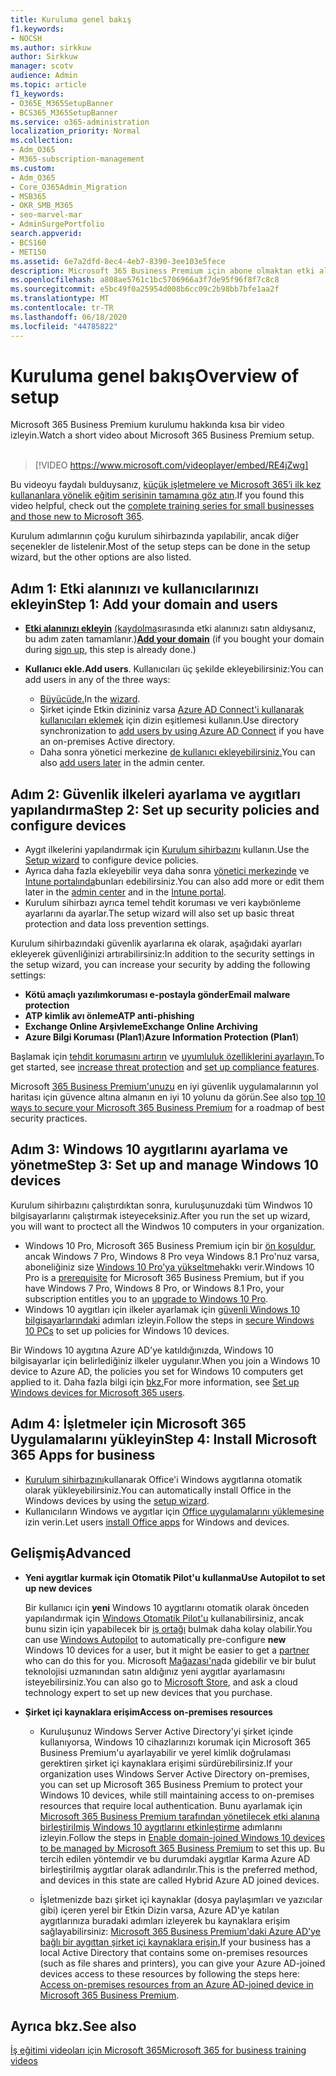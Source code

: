 ```yaml
---
title: Kuruluma genel bakış
f1.keywords:
- NOCSH
ms.author: sirkkuw
author: Sirkkuw
manager: scotv
audience: Admin
ms.topic: article
f1_keywords:
- O365E_M365SetupBanner
- BCS365_M365SetupBanner
ms.service: o365-administration
localization_priority: Normal
ms.collection:
- Adm_O365
- M365-subscription-management
ms.custom:
- Adm_O365
- Core_O365Admin_Migration
- MSB365
- OKR_SMB_M365
- seo-marvel-mar
- AdminSurgePortfolio
search.appverid:
- BCS160
- MET150
ms.assetid: 6e7a2dfd-8ec4-4eb7-8390-3ee103e5fece
description: Microsoft 365 Business Premium için abone olmaktan etki alanı ve kullanıcı eklemeye, güvenlik ilkeleri ayarlamaya ve daha fazlasına kadar kurulum adımlarını öğrenin.
ms.openlocfilehash: a808ae5761c1bc5706966a3f7de95f96f8f7c8c8
ms.sourcegitcommit: e5bc49f0a25954d008b6cc09c2b98bb7bfe1aa2f
ms.translationtype: MT
ms.contentlocale: tr-TR
ms.lasthandoff: 06/18/2020
ms.locfileid: "44785822"
---
```

# <a name="overview-of-setup"></a><span data-ttu-id="619c7-103">Kuruluma genel bakış</span><span class="sxs-lookup"><span data-stu-id="619c7-103">Overview of setup</span></span>

<span data-ttu-id="619c7-104">Microsoft 365 Business Premium kurulumu hakkında kısa bir video izleyin.</span><span class="sxs-lookup"><span data-stu-id="619c7-104">Watch a short video about Microsoft 365 Business Premium setup.</span></span><br><br>

> [!VIDEO https://www.microsoft.com/videoplayer/embed/RE4jZwg] 

<span data-ttu-id="619c7-105">Bu videoyu faydalı bulduysanız, [küçük işletmelere ve Microsoft 365’i ilk kez kullananlara yönelik eğitim serisinin tamamına göz atın](https://support.microsoft.com/office/6ab4bbcd-79cf-4000-a0bd-d42ce4d12816).</span><span class="sxs-lookup"><span data-stu-id="619c7-105">If you found this video helpful, check out the [complete training series for small businesses and those new to Microsoft 365](https://support.microsoft.com/office/6ab4bbcd-79cf-4000-a0bd-d42ce4d12816).</span></span>

<span data-ttu-id="619c7-106">Kurulum adımlarının çoğu kurulum sihirbazında yapılabilir, ancak diğer seçenekler de listelenir.</span><span class="sxs-lookup"><span data-stu-id="619c7-106">Most of the setup steps can be done in the setup wizard, but the other options are also listed.</span></span>

## <a name="step-1-add-your-domain-and-users"></a><span data-ttu-id="619c7-107">Adım 1: Etki alanınızı ve kullanıcılarınızı ekleyin</span><span class="sxs-lookup"><span data-stu-id="619c7-107">Step 1: Add your domain and users</span></span>

   - <span data-ttu-id="619c7-108">**[Etki alanınızı ekleyin](set-up.md#add-your-domain-to-personalize-sign-in)** [(kaydolma](sign-up.md)sırasında etki alanınızı satın aldıysanız, bu adım zaten tamamlanır.)</span><span class="sxs-lookup"><span data-stu-id="619c7-108">**[Add your domain](set-up.md#add-your-domain-to-personalize-sign-in)** (if you bought your domain during [sign up](sign-up.md), this step is already done.)</span></span>

   - <span data-ttu-id="619c7-109">**Kullanıcı ekle.**</span><span class="sxs-lookup"><span data-stu-id="619c7-109">**Add users**.</span></span> <span data-ttu-id="619c7-110">Kullanıcıları üç şekilde ekleyebilirsiniz:</span><span class="sxs-lookup"><span data-stu-id="619c7-110">You can add users in any of the three ways:</span></span>
        - <span data-ttu-id="619c7-111">[Büyücüde.](set-up.md#add-users-in-the-wizard)</span><span class="sxs-lookup"><span data-stu-id="619c7-111">In the [wizard](set-up.md#add-users-in-the-wizard).</span></span>
        - <span data-ttu-id="619c7-112">Şirket içinde Etkin dizininiz varsa [Azure AD Connect'i kullanarak kullanıcıları eklemek](https://docs.microsoft.com/office365/enterprise/set-up-directory-synchronization) için dizin eşitlemesi kullanın.</span><span class="sxs-lookup"><span data-stu-id="619c7-112">Use directory synchronization to [add users by using Azure AD Connect](https://docs.microsoft.com/office365/enterprise/set-up-directory-synchronization) if you have an on-premises Active directory.</span></span>
        - <span data-ttu-id="619c7-113">Daha sonra yönetici merkezine [de kullanıcı ekleyebilirsiniz.](add-users-m365b.md)</span><span class="sxs-lookup"><span data-stu-id="619c7-113">You can also [add users later](add-users-m365b.md) in the admin center.</span></span>
## <a name="step-2-set-up-security-policies-and-configure-devices"></a><span data-ttu-id="619c7-114">Adım 2: Güvenlik ilkeleri ayarlama ve aygıtları yapılandırma</span><span class="sxs-lookup"><span data-stu-id="619c7-114">Step 2: Set up security policies and configure devices</span></span> 

  - <span data-ttu-id="619c7-115">Aygıt ilkelerini yapılandırmak için [Kurulum sihirbazını](set-up.md#protect-your-organization) kullanın.</span><span class="sxs-lookup"><span data-stu-id="619c7-115">Use the [Setup wizard](set-up.md#protect-your-organization) to configure device policies.</span></span> 
  - <span data-ttu-id="619c7-116">Ayrıca daha fazla ekleyebilir veya daha sonra [yönetici merkezinde](view-policies-and-devices.md) ve [Intune portalında](https://docs.microsoft.com/intune/tutorial-walkthrough-intune-portal)bunları edebilirsiniz.</span><span class="sxs-lookup"><span data-stu-id="619c7-116">You can also add more or edit them later in the [admin center](view-policies-and-devices.md) and in the [Intune portal](https://docs.microsoft.com/intune/tutorial-walkthrough-intune-portal).</span></span>
  - <span data-ttu-id="619c7-117">Kurulum sihirbazı ayrıca temel tehdit koruması ve veri kaybıönleme ayarlarını da ayarlar.</span><span class="sxs-lookup"><span data-stu-id="619c7-117">The setup wizard will also set up basic threat protection and data loss prevention settings.</span></span>
  
  <span data-ttu-id="619c7-118">Kurulum sihirbazındaki güvenlik ayarlarına ek olarak, aşağıdaki ayarları ekleyerek güvenliğinizi artırabilirsiniz:</span><span class="sxs-lookup"><span data-stu-id="619c7-118">In addition to the security settings in the setup wizard, you can increase your security by adding the following settings:</span></span>

- <span data-ttu-id="619c7-119">**Kötü amaçlı yazılımkoruması e-postayla gönder**</span><span class="sxs-lookup"><span data-stu-id="619c7-119">**Email malware protection**</span></span>
- <span data-ttu-id="619c7-120">**ATP kimlik avı önleme**</span><span class="sxs-lookup"><span data-stu-id="619c7-120">**ATP anti-phishing**</span></span>
- <span data-ttu-id="619c7-121">**Exchange Online Arşivleme**</span><span class="sxs-lookup"><span data-stu-id="619c7-121">**Exchange Online Archiving**</span></span>
- <span data-ttu-id="619c7-122">**Azure Bilgi Koruması (Plan1**)</span><span class="sxs-lookup"><span data-stu-id="619c7-122">**Azure Information Protection (Plan1**)</span></span>

<span data-ttu-id="619c7-123">Başlamak için [tehdit korumasını artırın](increase-threat-protection.md) ve [uyumluluk özelliklerini ayarlayın.](set-up-compliance.md)</span><span class="sxs-lookup"><span data-stu-id="619c7-123">To get started, see [increase threat protection](increase-threat-protection.md) and [set up compliance features](set-up-compliance.md).</span></span>

<span data-ttu-id="619c7-124">Microsoft [365 Business Premium'unuzu](https://docs.microsoft.com/office365/admin/security-and-compliance/secure-your-business-data) en iyi güvenlik uygulamalarının yol haritası için güvence altına almanın en iyi 10 yolunu da görün.</span><span class="sxs-lookup"><span data-stu-id="619c7-124">See also [top 10 ways to secure your Microsoft 365 Business Premium](https://docs.microsoft.com/office365/admin/security-and-compliance/secure-your-business-data) for a roadmap of best security practices.</span></span>

## <a name="step-3-set-up-and-manage-windows-10-devices"></a><span data-ttu-id="619c7-125">Adım 3: Windows 10 aygıtlarını ayarlama ve yönetme</span><span class="sxs-lookup"><span data-stu-id="619c7-125">Step 3: Set up and manage Windows 10 devices</span></span>

<span data-ttu-id="619c7-126">Kurulum sihirbazını çalıştırdıktan sonra, kuruluşunuzdaki tüm Windwos 10 bilgisayarlarını çalıştırmak isteyeceksiniz.</span><span class="sxs-lookup"><span data-stu-id="619c7-126">After you run the set up wizard, you will want to proctect all the Windwos 10 computers in your organization.</span></span>
  
- <span data-ttu-id="619c7-127">Windows 10 Pro, Microsoft 365 Business Premium için bir [ön koşuldur,](pre-requisites-for-data-protection.md) ancak Windows 7 Pro, Windows 8 Pro veya Windows 8.1 Pro'nuz varsa, aboneliğiniz size [Windows 10 Pro'ya yükseltme](https://docs.microsoft.com/microsoft-365/business/upgrade-to-windows-pro-creators-update)hakkı verir.</span><span class="sxs-lookup"><span data-stu-id="619c7-127">Windows 10 Pro is a [prerequisite](pre-requisites-for-data-protection.md) for Microsoft 365 Business Premium, but if you have Windows 7 Pro, Windows 8 Pro, or Windows 8.1 Pro, your subscription entitles you to an [upgrade to  Windows 10 Pro](https://docs.microsoft.com/microsoft-365/business/upgrade-to-windows-pro-creators-update).</span></span>
- <span data-ttu-id="619c7-128">Windows 10 aygıtları için ilkeler ayarlamak için [güvenli Windows 10 bilgisayarlarındaki](secure-win-10-pcs.md) adımları izleyin.</span><span class="sxs-lookup"><span data-stu-id="619c7-128">Follow the steps in [secure Windows 10 PCs](secure-win-10-pcs.md) to set up policies for Windows 10 devices.</span></span>

<span data-ttu-id="619c7-129">Bir Windows 10 aygıtına Azure AD'ye katıldığınızda, Windows 10 bilgisayarlar için belirlediğiniz ilkeler uygulanır.</span><span class="sxs-lookup"><span data-stu-id="619c7-129">When you join a Windows 10 device to Azure AD, the policies you set for Windows 10 computers get applied to it.</span></span> <span data-ttu-id="619c7-130">Daha fazla bilgi için [bkz.](set-up-windows-devices.md)</span><span class="sxs-lookup"><span data-stu-id="619c7-130">For more information, see [Set up Windows devices for Microsoft 365 users](set-up-windows-devices.md).</span></span>

## <a name="step-4-install-microsoft-365-apps-for-business"></a><span data-ttu-id="619c7-131">Adım 4: İşletmeler için Microsoft 365 Uygulamalarını yükleyin</span><span class="sxs-lookup"><span data-stu-id="619c7-131">Step 4: Install Microsoft 365 Apps for business</span></span>
- <span data-ttu-id="619c7-132">[Kurulum sihirbazını](set-up.md#deploy-office-365-client-apps)kullanarak Office'i Windows aygıtlarına otomatik olarak yükleyebilirsiniz.</span><span class="sxs-lookup"><span data-stu-id="619c7-132">You can automatically install Office in the Windows devices by using the [setup wizard](set-up.md#deploy-office-365-client-apps).</span></span>
- <span data-ttu-id="619c7-133">Kullanıcıların Windows ve aygıtlar için [Office uygulamalarını yüklemesine](https://docs.microsoft.com/office365/admin/setup/install-applications) izin verin.</span><span class="sxs-lookup"><span data-stu-id="619c7-133">Let users [install Office apps](https://docs.microsoft.com/office365/admin/setup/install-applications) for Windows and devices.</span></span>
     
## <a name="advanced"></a><span data-ttu-id="619c7-134">Gelişmiş</span><span class="sxs-lookup"><span data-stu-id="619c7-134">Advanced</span></span>
- <span data-ttu-id="619c7-135">**Yeni aygıtlar kurmak için Otomatik Pilot'u kullanma**</span><span class="sxs-lookup"><span data-stu-id="619c7-135">**Use Autopilot to set up new devices**</span></span>
            
     <span data-ttu-id="619c7-136">Bir kullanıcı için **yeni** Windows 10 aygıtlarını otomatik olarak önceden yapılandırmak için [Windows Otomatik Pilot'u](add-autopilot-devices-and-profile.md) kullanabilirsiniz, ancak bunu sizin için yapabilecek bir [iş ortağı](https://www.microsoft.com/solution-providers/search) bulmak daha kolay olabilir.</span><span class="sxs-lookup"><span data-stu-id="619c7-136">You can use [Windows Autopilot](add-autopilot-devices-and-profile.md) to automatically pre-configure **new** Windows 10 devices for a user, but it might be easier to get a [partner](https://www.microsoft.com/solution-providers/search) who can do this for you.</span></span> <span data-ttu-id="619c7-137">Microsoft [Mağazası'na](https://go.microsoft.com/fwlink/?linkid=874598)da gidebilir ve bir bulut teknolojisi uzmanından satın aldığınız yeni aygıtlar ayarlamasını isteyebilirsiniz.</span><span class="sxs-lookup"><span data-stu-id="619c7-137">You can also go to [Microsoft Store](https://go.microsoft.com/fwlink/?linkid=874598), and ask a cloud technology expert to set up new devices that you purchase.</span></span>

- <span data-ttu-id="619c7-138">**Şirket içi kaynaklara erişim**</span><span class="sxs-lookup"><span data-stu-id="619c7-138">**Access on-premises resources**</span></span>

     - <span data-ttu-id="619c7-139">Kuruluşunuz Windows Server Active Directory'yi şirket içinde kullanıyorsa, Windows 10 cihazlarınızı korumak için Microsoft 365 Business Premium'u ayarlayabilir ve yerel kimlik doğrulaması gerektiren şirket içi kaynaklara erişimi sürdürebilirsiniz.</span><span class="sxs-lookup"><span data-stu-id="619c7-139">If your organization uses Windows Server Active Directory on-premises, you can set up Microsoft 365 Business Premium to protect your Windows 10 devices, while still maintaining access to on-premises resources that require local authentication.</span></span> <span data-ttu-id="619c7-140">Bunu ayarlamak için [Microsoft 365 Business Premium tarafından yönetilecek etki alanına birleştirilmiş Windows 10 aygıtlarını etkinleştirme](manage-windows-devices.md) adımlarını izleyin.</span><span class="sxs-lookup"><span data-stu-id="619c7-140">Follow the steps in [Enable domain-joined Windows 10 devices to be managed by Microsoft 365 Business Premium](manage-windows-devices.md) to set this up.</span></span> <span data-ttu-id="619c7-141">Bu tercih edilen yöntemdir ve bu durumdaki aygıtlar Karma Azure AD birleştirilmiş aygıtlar olarak adlandırılır.</span><span class="sxs-lookup"><span data-stu-id="619c7-141">This is the preferred method, and devices in this state are called Hybrid Azure AD joined devices.</span></span>

    - <span data-ttu-id="619c7-142">İşletmenizde bazı şirket içi kaynaklar (dosya paylaşımları ve yazıcılar gibi) içeren yerel bir Etkin Dizin varsa, Azure AD'ye katılan aygıtlarınıza buradaki adımları izleyerek bu kaynaklara erişim sağlayabilirsiniz: [Microsoft 365 Business Premium'daki Azure AD'ye bağlı bir aygıttan şirket içi kaynaklara erişin.](access-resources.md)</span><span class="sxs-lookup"><span data-stu-id="619c7-142">If your business has a local Active Directory that contains some on-premises resources (such as file shares and printers), you can give your Azure AD-joined devices access to these resources by following the steps here: [Access on-premises resources from an Azure AD-joined device in Microsoft 365 Business Premium](access-resources.md).</span></span>

## <a name="see-also"></a><span data-ttu-id="619c7-143">Ayrıca bkz.</span><span class="sxs-lookup"><span data-stu-id="619c7-143">See also</span></span>

[<span data-ttu-id="619c7-144">İş eğitimi videoları için Microsoft 365</span><span class="sxs-lookup"><span data-stu-id="619c7-144">Microsoft 365 for business training videos</span></span>](https://support.microsoft.com/office/6ab4bbcd-79cf-4000-a0bd-d42ce4d12816)
